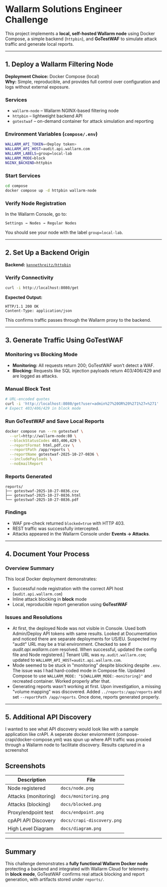 # Wallarm Solutions Engineer Challenge

This project implements a **local, self-hosted Wallarm node** using Docker Compose, a simple backend (`httpbin`), and **GoTestWAF** to simulate attack traffic and generate local reports.

---

## 1. Deploy a Wallarm Filtering Node

**Deployment Choice:** Docker Compose (local)  
**Why:** Simple, reproducible, and provides full control over configuration and logs without external exposure.

### Services

- `wallarm-node` – Wallarm NGINX-based filtering node  
- `httpbin` – lightweight backend API  
- `gotestwaf` – on-demand container for attack simulation and reporting

### Environment Variables (`compose/.env`)

```bash
WALLARM_API_TOKEN=<Deploy token>
WALLARM_API_HOST=audit.api.wallarm.com
WALLARM_LABELS=group=local-lab
WALLARM_MODE=block
NGINX_BACKEND=httpbin
```

### Start Services
```bash
cd compose
docker compose up -d httpbin wallarm-node
```

### Verify Node Registration
In the Wallarm Console, go to:

```
Settings → Nodes → Regular Nodes
```

You should see your node with the label `group=local-lab`.

---

## 2. Set Up a Backend Origin

**Backend:** [`kennethreitz/httpbin`](https://hub.docker.com/r/kennethreitz/httpbin)

### Verify Connectivity
```bash
curl -i http://localhost:8080/get
```

**Expected Output:**
```
HTTP/1.1 200 OK
Content-Type: application/json
```

This confirms traffic passes through the Wallarm proxy to the backend.

---

## 3. Generate Traffic Using GoTestWAF

### Monitoring vs Blocking Mode
- **Monitoring:** All requests return 200; GoTestWAF won’t detect a WAF.  
- **Blocking:** Requests like SQL injection payloads return 403/406/429 and are logged as attacks.

### Manual Block Test
```bash
# URL-encoded quotes
curl -i 'http://localhost:8080/get?user=admin%27%20OR%20%271%27=%271'
# Expect 403/406/429 in block mode
```

### Run GoTestWAF and Save Local Reports
```bash
docker compose run --rm gotestwaf \
  --url=http://wallarm-node:80 \
  --blockStatusCodes 403,406,429 \
  --reportFormat html,pdf,csv \
  --reportPath /app/reports \
  --reportName gotestwaf-2025-10-27-0836 \
  --includePayloads \
  --noEmailReport
```

### Reports Generated
```
reports/
├── gotestwaf-2025-10-27-0836.csv
├── gotestwaf-2025-10-27-0836.html
└── gotestwaf-2025-10-27-0836.pdf
```

### Findings
- WAF pre-check returned `blocked=true` with HTTP 403.  
- REST traffic was successfully intercepted.  
- Attacks appeared in the Wallarm Console under **Events → Attacks**.

---

## 4. Document Your Process

### Overview Summary
This local Docker deployment demonstrates:

- Successful node registration with the correct API host (`audit.api.wallarm.com`)
- Inline attack blocking in **block** mode
- Local, reproducible report generation using **GoTestWAF**

### Issues and Resolutions

- At first, the deployed Node was not visible in Console. Used both Admin/Deploy API tokens with same results. Looked at Documentation and noticed there are separate deployments for US/EU. Suspected my "audit" URL may be a trial environment. Checked to see if *audit.api.wallarm.com* resolved. When successful, updated the config file and Node registered.| Tenant URL was `my.audit.wallarm.com`; updated to `WALLARM_API_HOST=audit.api.wallarm.com`. 
- Mode seemed to be stuck in "monitoring" despite blocking despite `.env`. The issue was I had hard-coded mode in Compose file. Updated Compose to use `WALLARM_MODE: "${WALLARM_MODE:-monitoring}"` and recreated container. Worked properly after that.
- Generating reports wasn't working at first. Upon investigation, a missing "volume mapping" was discovered. Added `../reports:/app/reports` and set `--reportPath /app/reports`. Once done, reports generated properly.

---

## 5. Additional API Discovery
I wanted to see what API discovery would look like with a sample application like crAPI. A seperate docker enviornment (compose-crapi/docker-compose.yml) was spun up where API traffic was proxied through a Wallarm node to facilitate discovery. Results captured in a screenshot

## Screenshots

| Description | File |
|--------------|------|
| Node registered | `docs/node.png` |
| Attacks (monitoring) | `docs/monitoring.png` |
| Attacks (blocking) | `docs/blocked.png` |
| Proxy/endpoint test | `docs/endpoint.png` |
| cpAPI API Discovery | `docs/crapi-discovery.png` |
| High Level Diagram | `docs/diagram.png` |
---

## Summary

This challenge demonstrates a **fully functional Wallarm Docker node** protecting a backend and integrated with Wallarm Cloud for telemetry.  
In **block mode**, GoTestWAF confirms real attack blocking and report generation, with artifacts stored under `reports/`.
